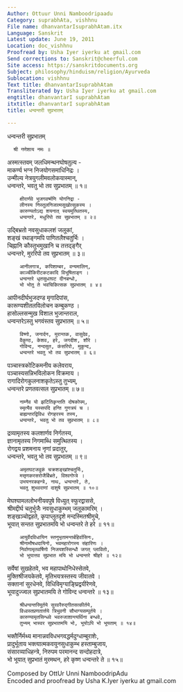 ```yaml
---
Author: Ottuur Unni Namboodripaadu
Category: suprabhAta, vishhnu
File name: dhanvantarIsuprabhAtam.itx
Language: Sanskrit
Latest update: June 19, 2011
Location: doc_vishhnu
Proofread by: Usha Iyer iyerku at gmail.com
Send corrections to: Sanskrit@cheerful.com
Site access: https://sanskritdocuments.org
Subject: philosophy/hinduism/religion/Ayurveda
Sublocation: vishhnu
Text title: dhanvantarIsuprabhAtam
Transliterated by: Usha Iyer iyerku at gmail.com
engtitle: dhanvantarI suprabhAtam
itxtitle: dhanvantarI suprabhAtam
title: धन्वन्तरी सुप्रभातम्

---
```

  
 धन्वन्तरी सुप्रभातम्   
  
      श्री गणेशाय नमः ॥  
  
अस्मत्स्तवम् जलधिमन्थनघोषतुल्य -  
माकर्ण्य भग्न निजयोगसमाधिनिद्रः ।  
उन्मील्य नेत्रयुगलीमवलोकयास्मान्,  
धन्वन्तरे, भवतु भो तव सुप्रभातम् ॥ १॥  
  
        क्षीरार्णवे भुजगवर्ष्मणि योगनिद्रा -  
        लीनस्य निस्तुलनिजात्मसुखोत्सुकस्य ।  
        कारुण्यतोऽद्य शयनात् स्वयमुत्थितस्य,  
        धन्वन्तरे, मधुरिपो तव सुप्रभातम् ॥ २॥  
  
उद्बिभ्रतो नवसुधाकलशं जलूकां,  
शङ्खं रथाङ्गमपि पाणितलैश्चतुर्भिः ।  
चिह्नानि कौस्तुभमुखानि च तत्तद्ङ्गैर्  
धन्वन्तरे, मुररिपो तव सुप्रभातम् ॥ ३॥  
  
        आनीलगात्र, कपिशाम्बर, वन्यमालिन्,  
        काञ्चीकिरीटकटकादि विभूषिताङ्ग ।  
        धन्वन्तरे धृतसुधाघट दीनबन्धो,  
        भो भोतु ते भवचिकित्सक सुप्रभातम् ॥ ४॥  
  
आपीनदीर्घभुजदण्ड मृगादिपांस,  
कारूण्यशीतलविलोचन कम्बुकण्ठ ।  
हासोल्लसन्मुख विशाल भुजान्तराल,  
धन्वन्तरेऽस्तु भगवंस्तव सुप्रभातम् ॥ ५॥  
  
        विष्णो, जनार्दन, मुरान्तक, वासुदेव,  
        वैकुण्ठ, केशव, हरे, जगदीश, शौरे ।  
        गोविन्द, नन्दसुत, कंसरिपो, मुकुन्द,  
        धन्वन्तरे भवतु भो तव सुप्रभातम् ॥ ६॥  
  
पञ्चास्त्रकोटिकमनीय कलेवराय,  
पञ्चास्यसन्निभविलोकन विक्रमाय ।  
रागादिरोगकुलनाशकृतेऽस्तु तुभ्यम्,  
धन्वन्तरे प्रणतवत्सल सुप्रभातम् ॥ ७॥  
  
        नाम्नैव यो झटितिकृन्तति दोषकोपम्,  
        स्मृत्यैव यस्सपदि हन्ति गुणत्रयं च ।  
        बाह्यन्तरद्विविध रोगहरस्य तस्य,  
        धन्वन्तरे, भवतु भो तव सुप्रभातम् ॥ ८॥  
  
द्रव्यामृतस्य कलशार्णव निर्गतस्य,  
ज्ञानामृतस्य निगमाब्धि समुत्थितस्य ।  
रोगद्वय प्रशमनाय नृणां प्रदातुर्,  
धन्वन्तरे, भवतु भो तव सुप्रभातम् ॥ ९॥  
  
        अमृतघटजवूकं चक्रशङ्खांश्चतुर्भिः,  
        मसृणकरसरोजैर्बिभ्रते, विश्वगोप्त्रे ।  
        उभयनरकहन्त्रे, नाथ, धन्वन्तरे, ते,  
        भवतु शुभवराणां दाशुषे सुप्रभातम् ॥ १०॥  
  
मेघश्यामललोभनीयवपुषे विध्युत् स्फुरद्वाससे,  
श्रीमद्दीर्घ चतुर्भुजैः नवसुधाकुम्भम् जलूकामरिम् ।  
शङ्खञ्चोद्वहते, कृपाप्लुतदृशे मन्दस्मितश्रीमुचे,  
भूयात् सन्तत सुप्रभातमयि भो धन्वन्तरे ते हरे ॥ ११॥  
  
        आयुर्वेदविधायिन स्तनुभृतामन्तर्बहिर्वासिनः,  
        श्रीनामौषधदायिनो, भवमहारोगस्य संहारिणः ।  
        निर्वाणामृतवर्षिणो निजयशस्सिन्धौ जगत् प्लावितो,  
        भो भूयात्तव सुप्रभात मयि भो धन्वन्तरे श्रीहरे ॥ १२॥  
  
सर्वेषां सुखहेतवे, भव महापाथोनिधेस्सेतवे,  
मुक्तिश्रीजयकेतवे, मृतिभयत्रस्तस्य जीवातवे ।  
सक्तानां सुरधेनवे, विधिविमृग्याङ्घ्रिद्वयीरेणवे,  
भूयादुज्ज्वल सुप्रभातमयि ते गोविन्द धन्वन्तरे ॥ १३॥  
  
        श्रीधन्वन्तरिमूर्तये सुरवरैरुद्गीतसत्कीर्तये,  
        विध्वस्तप्रणतार्त्तये त्रिभुवनी सौभाग्यसम्पूर्तये ।  
        कारुण्यामृतसिन्धवे भवरुजाशान्त्यर्थिना बन्धवे,  
        तुभ्यम् भास्वर सुप्रभातमयि भो, भूयोऽपि भो भूयताम् ॥ १४॥  
  
भक्तैर्निर्मथ्य मानान्नवविधभगवद्धर्मदुग्धाम्बुराशेः,  
प्रादुर्भूताय भक्त्यात्मकवयुनसुधाकुम्भ हस्ताम्बुजाय,  
संसारव्याधिहन्त्रे, निरुपम परमानन्द सन्दोहदात्रे,  
भो भूयात् सुप्रभातं मुरमथन, हरे कृष्ण धन्वन्तरे ते ॥ १५॥  
  
  
Composed by OttUr Unni NamboodripAdu  
Encoded and proofread by Usha K.Iyer  iyerku at gmail.com  
  
